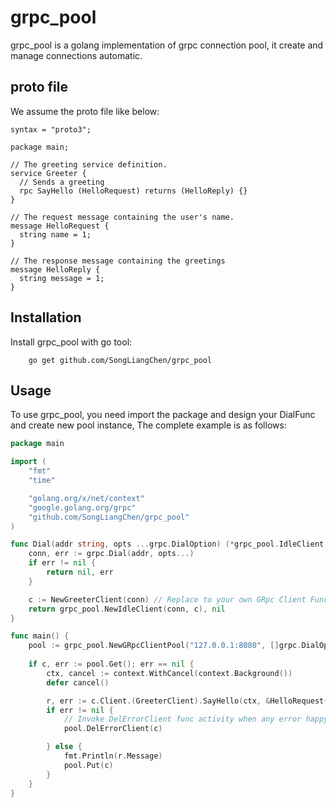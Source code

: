 # grpc_pool
grpc_pool is a golang implementation of grpc connection pool, it create and manage connections automatic.

## proto file
We assume the proto file like below:
```
syntax = "proto3";

package main;

// The greeting service definition.
service Greeter {
  // Sends a greeting
  rpc SayHello (HelloRequest) returns (HelloReply) {}
}

// The request message containing the user's name.
message HelloRequest {
  string name = 1;
}

// The response message containing the greetings
message HelloReply {
  string message = 1;
}
```

## Installation
Install grpc_pool with go tool:
```
    go get github.com/SongLiangChen/grpc_pool
```

## Usage
To use grpc_pool, you need import the package and design your DialFunc and create new pool instance,
The complete example is as follows:
```go
package main

import (
	"fmt"
	"time"

	"golang.org/x/net/context"
	"google.golang.org/grpc"
	"github.com/SongLiangChen/grpc_pool"
)

func Dial(addr string, opts ...grpc.DialOption) (*grpc_pool.IdleClient, error) {
	conn, err := grpc.Dial(addr, opts...)
	if err != nil {
		return nil, err
	}

	c := NewGreeterClient(conn) // Replace to your own GRpc Client Func
	return grpc_pool.NewIdleClient(conn, c), nil
}

func main() {
	pool := grpc_pool.NewGRpcClientPool("127.0.0.1:8080", []grpc.DialOption{grpc.WithInsecure()}, Dial, 5, time.Second*10)
	
	if c, err := pool.Get(); err == nil {
		ctx, cancel := context.WithCancel(context.Background())
		defer cancel()

		r, err := c.Client.(GreeterClient).SayHello(ctx, &HelloRequest{Name: "SongLiangChen"})
		if err != nil {
			// Invoke DelErrorClient func activity when any error happy
			pool.DelErrorClient(c)

		} else {
			fmt.Println(r.Message)
			pool.Put(c)
		}
	}
}
```
